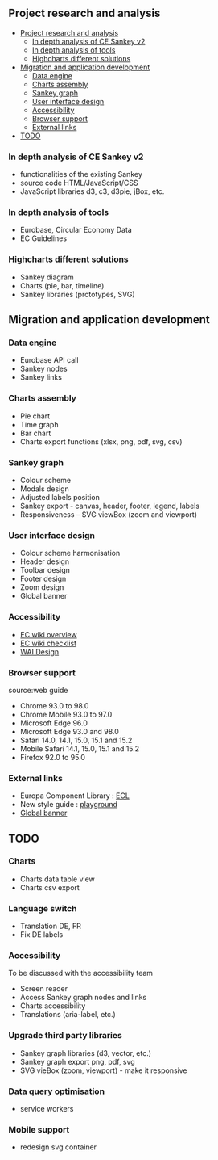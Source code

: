 ## Project research and analysis
- [Project research and analysis](#project-research-and-analysis)
  * [In depth analysis of CE Sankey v2](#in-depth-analysis-of-ce-sankey-v2)
  * [In depth analysis of tools](#in-depth-analysis-of-tools)
  * [Highcharts different solutions](#highcharts-different-solutions)
- [Migration and application development](#migration-and-application-development)
  * [Data engine](#data-engine)
  * [Charts assembly](#charts-assembly)
  * [Sankey graph](#sankey-graph)
  * [User interface design](#user-interface-design)
  * [Accessibility](#accessibility)
  * [Browser support](#browser-support)
  * [External links](#external-links)
- [TODO](#todo)

### In depth analysis of CE Sankey v2

  * functionalities of the existing Sankey
  * source code  HTML/JavaScript/CSS
  * JavaScript libraries d3, c3, d3pie, jBox, etc.

### In depth analysis of tools

  * Eurobase, Circular Economy Data
  * EC Guidelines

### Highcharts different solutions

  * Sankey diagram
  * Charts (pie, bar, timeline)
  * Sankey libraries (prototypes, SVG)

## Migration and application development
### Data engine
  * Eurobase API call
  * Sankey nodes
  * Sankey links

### Charts assembly
  * Pie chart
  * Time graph
  * Bar chart
  * Charts export functions (xlsx, png, pdf, svg, csv)

### Sankey graph
  * Colour scheme
  * Modals design
  * Adjusted labels position
  * Sankey export - canvas, header, footer, legend, labels
  * Responsiveness – SVG viewBox (zoom and viewport)

### User interface design
  * Colour scheme harmonisation
  * Header design
  * Toolbar design
  * Footer design
  * Zoom design
  * Global banner

### Accessibility
* [EC wiki overview](https://wikis.ec.europa.eu/display/WEBGUIDE/01.+Accessibility+overview)
* [EC wiki checklist](https://wikis.ec.europa.eu/display/WEBGUIDE/03.+Content+accessibility+checklist)
* [WAI Design](https://www.w3.org/WAI/tutorials/page-structure/regions/)

### Browser support
source:web guide
* Chrome 93.0 to 98.0
* Chrome Mobile 93.0 to 97.0
* Microsoft Edge 96.0
* Microsoft Edge 93.0 and 98.0
* Safari 14.0, 14.1, 15.0, 15.1 and 15.2
* Mobile Safari 14.1, 15.0, 15.1 and 15.2
* Firefox 92.0 to 95.0

### External links
* Europa Component Library : [ECL](https://ec.europa.eu/component-library/ec/)
* New style guide : [playground](https://ec.europa.eu/component-library/playground/eu/?path=/story/components-site-wide-site-header--harmonised)
* [Global banner](https://webgate.ec.europa.eu/fpfis/wikis/display/webtools/Global+banner)


## TODO
### Charts
* Charts data table view
* Charts csv export
### Language switch
* Translation DE, FR
* Fix DE labels
### Accessibility
To be discussed with the accessibility team
* Screen reader
* Access Sankey graph nodes and links
* Charts accessibility
* Translations (aria-label, etc.)
### Upgrade third party libraries
* Sankey graph libraries (d3, vector, etc.)
* Sankey graph export png, pdf, svg
* SVG vieBox (zoom, viewport) - make it responsive
### Data query optimisation
* service workers
### Mobile support
* redesign svg container

